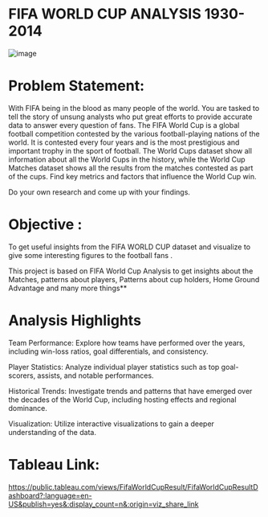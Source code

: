 # FIFA WORLD CUP ANALYSIS 1930-2014

![image](https://github.com/gaurigund-13/Portfolio-Project/assets/139524876/ef739ca5-6ed3-4364-b783-9f9300c68722)

# Problem Statement:
With FIFA being in the blood as many people of the world. You are tasked to tell the  story of unsung analysts who put great efforts to provide accurate data to answer  every question of fans.
The FIFA World Cup is a global football competition contested by the various  football-playing nations of the world. It is contested every four years and is the most  prestigious and important trophy in the sport of football.
The World Cups dataset show all information about all the World Cups in the  history, while the World Cup Matches dataset shows all the results from the  matches contested as part of the cups.
Find key metrics and factors that influence the World Cup win.

Do your own research and come up with your findings.

# Objective :
To get useful insights from the FIFA WORLD CUP  dataset	and visualize	to give some interesting  figures to the football fans .

This project is based on FIFA World Cup  Analysis to get insights about the Matches,  patterns about players, Patterns about cup holders,  Home Ground Advantage and many more things**

# Analysis Highlights
Team Performance: Explore how teams have performed over the years, including win-loss ratios, goal differentials, and consistency.

Player Statistics: Analyze individual player statistics such as top goal-scorers, assists, and notable performances.

Historical Trends: Investigate trends and patterns that have emerged over the decades of the World Cup, including hosting effects and regional dominance.

Visualization: Utilize interactive visualizations to gain a deeper understanding of the data.

# Tableau Link:
https://public.tableau.com/views/FifaWorldCupResult/FifaWorldCupResultDashboard?:language=en-US&publish=yes&:display_count=n&:origin=viz_share_link
